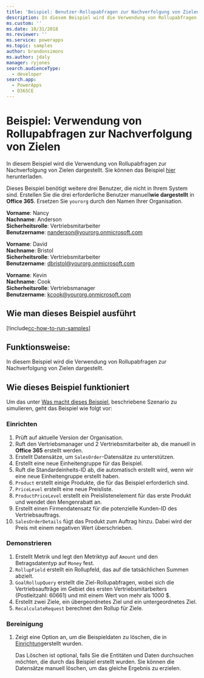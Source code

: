 ```yaml
---
title: 'Beispiel: Benutzer-Rollupabfragen zur Nachverfolgung von Zielen (Common Data Service) | Microsoft Docs'
description: In diesem Beispiel wird die Verwendung von Rollupabfragen zur Nachverfolgung von Zielen dargestellt
ms.custom: ''
ms.date: 10/31/2018
ms.reviewer: ''
ms.service: powerapps
ms.topic: samples
author: brandonsimons
ms.author: jdaly
manager: ryjones
search.audienceType:
  - developer
search.app:
  - PowerApps
  - D365CE
---
```

# <a name="sample-use-rollup-queries-to-track-goals"></a>Beispiel: Verwendung von Rollupabfragen zur Nachverfolgung von Zielen

<!-- https://docs.microsoft.com/dynamics365/customer-engagement/developer/sample-use-rollup-queries-track-goals -->

In diesem Beispiel wird die Verwendung von Rollupabfragen zur Nachverfolgung von Zielen dargestellt. Sie können das Beispiel [hier](https://github.com/Microsoft/PowerApps-Samples/tree/master/cds/orgsvc/C%23/QueriesTrackGoals) herunterladen.

Dieses Beispiel benötigt weitere drei Benutzer, die nicht in Ihrem System sind. Erstellen Sie die drei erforderliche Benutzer manuell**wie dargestellt** in **Office 365**. Ersetzen Sie `yourorg` durch den Namen Ihrer Organisation.

**Vorname**: Nancy<br/>
**Nachname**: Anderson<br/>
**Sicherheitsrolle**: Vertriebsmitarbeiter<br/>
**Benutzername**: nanderson@yourorg.onmicrosoft.com<br/>

**Vorname**: David<br/>
**Nachname**: Bristol<br/>
**Sicherheitsrolle**: Vertriebsmitarbeiter<br/>
**Benutzername**: dbristol@yourorg.onmicrosoft.com<br/>

**Vorname**: Kevin<br/>
**Nachname**: Cook<br/>
**Sicherheitsrolle**: Vertriebsmanager<br/>
**Benutzername**: kcook@yourorg.onmicrosoft.com<br/>

## <a name="how-to-run-this-sample"></a>Wie man dieses Beispiel ausführt

[!include[cc-how-to-run-samples](../../includes/cc-how-to-run-samples.md)]

## <a name="what-this-sample-does"></a>Funktionsweise:

In diesem Beispiel wird die Verwendung von Rollupabfragen zur Nachverfolgung von Zielen dargestellt.

## <a name="how-this-sample-works"></a>Wie dieses Beispiel funktioniert

Um das unter [Was macht dieses Beispiel](#what-this-sample-does), beschriebene Szenario zu simulieren, geht das Beispiel wie folgt vor:

### <a name="setup"></a>Einrichten

1. Prüft auf aktuelle Version der Organisation.
2. Ruft den Vertriebsmanager und 2 Vertriebsmitarbeiter ab, die manuell in **Office 365** erstellt werden.
3. Erstellt Datensätze, um `SalesOrder`-Datensätze zu unterstützen.
4. Erstellt eine neue Einheitengruppe für das Beispiel.
5. Ruft die Standardeinheits-ID ab, die automatisch erstellt wird, wenn wir eine neue Einheitengruppe erstellt haben.
6. `Product` erstellt einige Produkte, die für das Beispiel erforderlich sind.
7. `PriceLevel` erstellt eine neue Preisliste.
8. `ProductPriceLevel` erstellt ein Preislistenelement für das erste Produkt und wendet den Mengenrabatt an.
9. Erstellt einen Firmendatensatz für die potenzielle Kunden-ID des Vertriebsauftrags. 
10. `SalesOrderDetails` fügt das Produkt zum Auftrag hinzu. Dabei wird der Preis mit einem negativen Wert überschrieben.

### <a name="demonstrate"></a>Demonstrieren

1. Erstellt Metrik und legt den Metriktyp auf `Amount` und den Betragsdatentyp auf `Money` fest.
2. `RollupField` erstellt ein Rollupfeld, das auf die tatsächlichen Summen abzielt.
3. `GoalRollupQuery` erstellt die Ziel-Rollupabfragen, wobei sich die Vertriebsaufträge im Gebiet des ersten Vertriebsmitarbeiters (Postleitzahl: 60661) und mit einem Wert von mehr als 1000 $. 
4. Erstellt zwei Ziele, ein übergeordnetes Ziel und ein untergeordnetes Ziel.
5. `RecalculateRequest` berechnet den Rollup für Ziele. 

### <a name="clean-up"></a>Bereinigung

1. Zeigt eine Option an, um die Beispieldaten zu löschen, die in [Einrichtung](#setup)erstellt wurden.

    Das Löschen ist optional, falls Sie die Entitäten und Daten durchsuchen möchten, die durch das Beispiel erstellt wurden. Sie können die Datensätze manuell löschen, um das gleiche Ergebnis zu erzielen.
